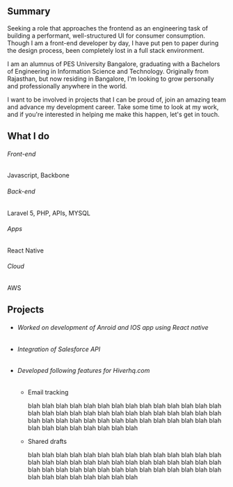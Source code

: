 ## Summary

Seeking a role that approaches the frontend as an engineering task of building a performant, well-structured UI for consumer consumption.
Though I am a front-end developer by day, I have put pen to paper during the design process, been completely lost in a full stack environment.

I am an alumnus of PES University Bangalore, graduating with a Bachelors of Engineering in Information Science and Technology. Originally from Rajasthan, but now residing in Bangalore, I'm looking to grow personally and professionally anywhere in the world.

I want to be involved in projects that I can be proud of, join an amazing team and advance my development career. Take some time to look at my work, and if you're interested in helping me make this happen, let's get in touch.

## What I do

###### Front-end
Javascript, Backbone
###### Back-end
Laravel 5, PHP, APIs, MYSQL
###### Apps
React Native
###### Cloud
AWS

## Projects

- ###### Worked on development of Anroid and IOS app using React native

- ###### Integration of Salesforce API

- ###### Developed following features for Hiverhq.com
  - Email tracking
  
    blah blah blah blah blah blah blah blah blah blah blah blah blah blah blah blah blah blah blah blah blah blah blah blah       blah blah blah blah blah blah blah blah blah blah blah blah blah blah blah blah blah blah blah blah blah blah blah blah       blah blah 
    
  - Shared drafts
  
    blah blah blah blah blah blah blah blah blah blah blah blah blah blah blah blah blah blah blah blah blah blah blah blah       blah blah blah blah blah blah blah blah blah blah blah blah blah blah blah blah blah blah blah blah blah blah blah blah       blah blah 

